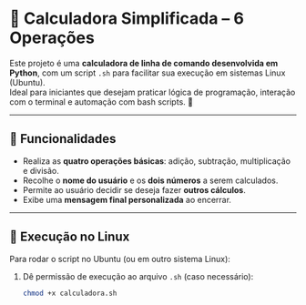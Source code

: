 # 🧮 Calculadora Simplificada – 6 Operações

Este projeto é uma **calculadora de linha de comando desenvolvida em Python**, com um script `.sh` para facilitar sua execução em sistemas Linux (Ubuntu).  
Ideal para iniciantes que desejam praticar lógica de programação, interação com o terminal e automação com bash scripts. 🚀

---

## 📌 Funcionalidades

- Realiza as **quatro operações básicas**: adição, subtração, multiplicação e divisão.
- Recolhe o **nome do usuário** e os **dois números** a serem calculados.
- Permite ao usuário decidir se deseja fazer **outros cálculos**.
- Exibe uma **mensagem final personalizada** ao encerrar.

---

## 🐧 Execução no Linux

Para rodar o script no Ubuntu (ou em outro sistema Linux):

1. Dê permissão de execução ao arquivo `.sh` (caso necessário):

   ```bash
   chmod +x calculadora.sh
